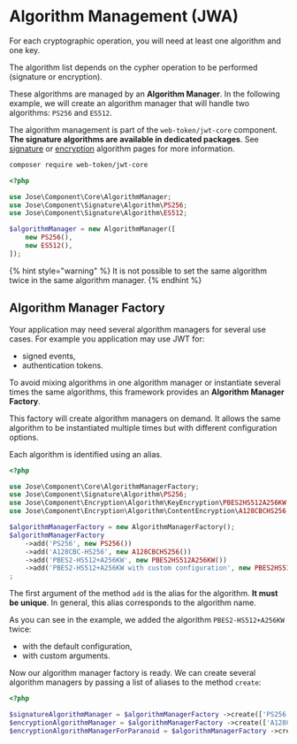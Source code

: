 # Algorithm Management (JWA)

For each cryptographic operation, you will need at least one algorithm and one key.

The algorithm list depends on the cypher operation to be performed (signature or encryption).

These algorithms are managed by an **Algorithm Manager**. In the following example, we will create an algorithm manager that will handle two algorithms: `PS256` and `ES512`.

The algorithm management is part of the `web-token/jwt-core` component. **The signature algorithms are available in dedicated packages**. See [signature](signed-tokens-jws/signature-algorithms.md) or [encryption](encrypted-tokens-jwe/encryption-algorithms.md) algorithm pages for more information.

```bash
composer require web-token/jwt-core
```

```php
<?php

use Jose\Component\Core\AlgorithmManager;
use Jose\Component\Signature\Algorithm\PS256;
use Jose\Component\Signature\Algorithm\ES512;

$algorithmManager = new AlgorithmManager([
    new PS256(),
    new ES512(),
]);
```

{% hint style="warning" %}
It is not possible to set the same algorithm twice in the same algorithm manager.
{% endhint %}

## Algorithm Manager Factory

Your application may need several algorithm managers for several use cases. For example you application may use JWT for:

* signed events,
* authentication tokens.

To avoid mixing algorithms in one algorithm manager or instantiate several times the same algorithms, this framework provides an **Algorithm Manager Factory**.

This factory will create algorithm managers on demand. It allows the same algorithm to be instantiated multiple times but with different configuration options.

Each algorithm is identified using an alias.

```php
<?php

use Jose\Component\Core\AlgorithmManagerFactory;
use Jose\Component\Signature\Algorithm\PS256;
use Jose\Component\Encryption\Algorithm\KeyEncryption\PBES2HS512A256KW;
use Jose\Component\Encryption\Algorithm\ContentEncryption\A128CBCHS256;

$algorithmManagerFactory = new AlgorithmManagerFactory();
$algorithmManagerFactory 
    ->add('PS256', new PS256())
    ->add('A128CBC-HS256', new A128CBCHS256())
    ->add('PBES2-HS512+A256KW', new PBES2HS512A256KW())
    ->add('PBES2-HS512+A256KW with custom configuration', new PBES2HS512A256KW(128, 8192))
;
```

The first argument of the method `add` is the alias for the algorithm. **It must be unique**. In general, this alias corresponds to the algorithm name.

As you can see in the example, we added the algorithm `PBES2-HS512+A256KW` twice:

* with the default configuration,
* &#x20;with custom arguments.

Now our algorithm manager factory is ready. We can create several algorithm managers by passing a list of aliases to the method `create`:

```php
<?php

$signatureAlgorithmManager = $algorithmManagerFactory ->create(['PS256']);
$encryptionAlgorithmManager = $algorithmManagerFactory ->create(['A128CBC-HS256', 'PBES2-HS512+A256KW']);
$encryptionAlgorithmManagerForParanoid = $algorithmManagerFactory ->create(['A128CBC-HS256', 'PBES2-HS512+A256KW with custom configuration']);
```

